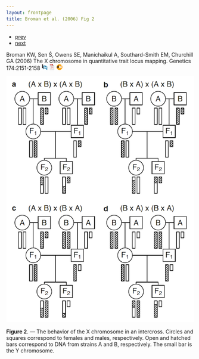 ```yaml
---
layout: frontpage
title: Broman et al. (2006) Fig 2
---
```


<div class="navbar">
  <div class="navbar-inner">
      <ul class="nav">
          <li><a href="interfer_fig1.html">prev</a></li>
          <li><a href="mousebc_fig3.html">next</a></li>
      </ul>
  </div>
</div>

Broman KW, Sen &#346;, Owens SE, Manichaikul A, Southard-Smith EM,
Churchill GA (2006) The X chromosome in quantitative trait locus
mapping.  Genetics 174:2151-2158
[![PubMed](../icons16/pubmed-icon.png)](https://www.ncbi.nlm.nih.gov/pubmed/17028340)
[![pdf (169k)](../icons16/pdf-icon.png)](https://www.genetics.org/content/genetics/174/4/2151.full.pdf)
[![doi](../icons16/doi-icon.png)](https://doi.org/10.1534/genetics.106.061176)

![Broman et al. (2006) Fig 2](../../assets/bigpublpics/xchr_fig2_lg.png)

**Figure 2**. &mdash; The behavior of the X chromosome in an intercross.
Circles and squares correspond to females and males, respectively.
Open and hatched bars correspond to DNA from
strains A and B, respectively. The small bar is the Y chromosome.
